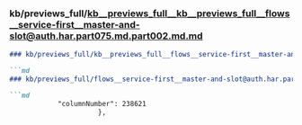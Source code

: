 ### kb/previews_full/kb__previews_full__kb__previews_full__flows__service-first__master-and-slot@auth.har.part075.md.part002.md.md

```md
### kb/previews_full/kb__previews_full__flows__service-first__master-and-slot@auth.har.part075.md.part002.md

```md
### kb/previews_full/flows__service-first__master-and-slot@auth.har.part075.md (part 002)

```md
            "columnNumber": 238621
                      },
         
```

```

```

```
